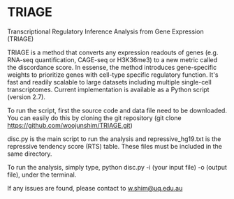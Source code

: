 # TRIAGE
Transcriptional Regulatory Inference Analysis from Gene Expression (TRIAGE)

TRIAGE is a method that converts any expression readouts of genes (e.g. RNA-seq quantification, CAGE-seq or H3K36me3) to a new metric called the discordance score. In essense, the method introduces gene-specific weights to prioritize genes with cell-type specific regulatory function. It's fast and readily scalable to large datasets including multiple single-cell transcriptomes. Current implementation is available as a Python script (version 2.7). 

To run the script, first the source code and data file need to be downloaded. You can easily do this by cloning the git repository (git clone https://github.com/woojunshim/TRIAGE.git) 

disc.py is the main script to run the analysis and repressive_hg19.txt is the repressive tendency score (RTS) table. These files must be included in the same directory. 

To run the analysis, simply type, python disc.py -i (your input file) -o (output file), under the terminal. 

If any issues are found, please contact to w.shim@uq.edu.au

